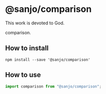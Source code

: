 # @sanjo/comparison

This work is devoted to God.

comparison.

## How to install

```
npm install --save '@sanjo/comparison'
```

## How to use

```js
import comparison from "@sanjo/comparison";
```
